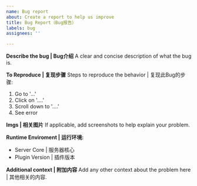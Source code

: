```yaml
---
name: Bug report
about: Create a report to help us improve
title: Bug Report（Bug报告）
labels: bug
assignees: ''

---
```


**Describe the bug | Bug介绍**
A clear and concise description of what the bug is.

**To Reproduce | 复现步骤**
Steps to reproduce the behavior | 复现此Bug的步骤:
1. Go to '...'
2. Click on '....'
3. Scroll down to '....'
4. See error

**Imgs | 相关图片**
If applicable, add screenshots to help explain your problem.

**Runtime Enviroment | 运行环境:**
 - Server Core | 服务器核心 
 - Plugin Version | 插件版本

**Additional context | 附加内容**
Add any other context about the problem here | 其他相关的内容.
